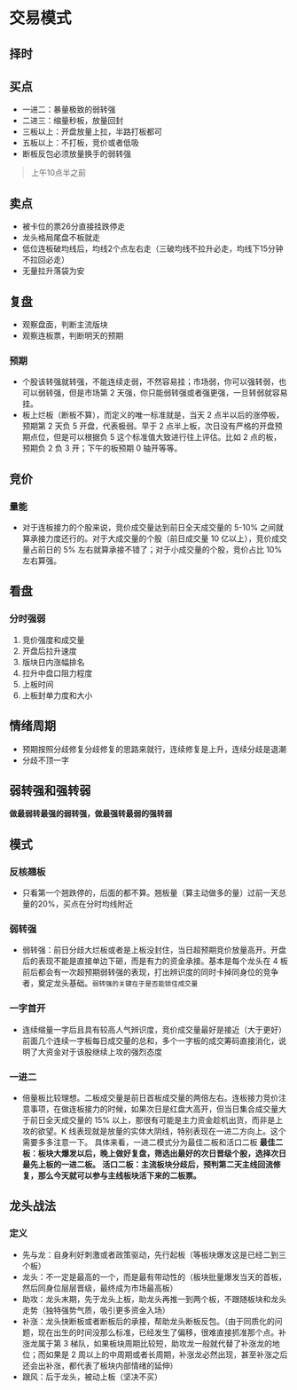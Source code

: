 # 交易模式

## 择时



## 买点

- 一进二：暴量极致的弱转强
- 二进三：缩量秒板，放量回封
- 三板以上：开盘放量上拉，半路打板都可
- 五板以上：不打板，竞价或者低吸
- 断板反包必须放量换手的弱转强

> 上午10点半之前

## 卖点

- 被卡位的票26分直接挂跌停走
- 龙头格局尾盘不板就走
- 低位连板破均线后，均线2个点左右走（三破均线不拉升必走，均线下15分钟不拉回必走）
- 无量拉升落袋为安

## 复盘

- 观察盘面，判断主流版块
- 观察连板票，判断明天的预期

### 预期

- 个股该转强就转强，不能连续走弱，不然容易挂；市场弱，你可以强转弱，也可以弱转强，但是市场第 2 天强，你只能弱转强或者强更强，一旦转弱就容易挂。
- 板上烂板（断板不算），而定义的唯一标准就是，当天 2 点半以后的涨停板，预期第 2 天负 5 开盘，代表极弱。早于 2 点半上板，次日没有严格的开盘预期点位，但是可以根据负 5 这个标准值大致进行往上评估。比如 2 点的板，预期负 2 负 3 开；下午的板预期 0 轴开等等。

## 竞价

### 量能

- 对于连板接力的个股来说，竞价成交量达到前日全天成交量的 5-10% 之间就算承接力度还行的。对于大成交量的个股（前日成交量 10 亿以上），竞价成交量占前日的 5% 左右就算承接不错了；对于小成交量的个股，竞价占比 10% 左右算强。

## 看盘

### 分时强弱

1. 竞价强度和成交量
2. 开盘后拉升速度
3. 版块日内涨幅排名
4. 拉升中盘口阻力程度
5. 上板时间
6. 上板封单力度和大小

## 情绪周期

- 预期按照分歧修复分歧修复的思路来就行，连续修复是上升，连续分歧是退潮
- 分歧不顶一字

## 弱转强和强转弱

**做最弱转最强的弱转强，做最强转最弱的强转弱**

## 模式

### 反核翘板

- 只看第一个翘跌停的，后面的都不算。翘板量（算主动做多的量）过前一天总量的20%，买点在分时均线附近

### 弱转强

- 弱转强：前日分歧大烂板或者是上板没封住，当日超预期竞价放量高开。开盘后的表现不能是直接单边下砸，而是有力的资金承接。基本是每个龙头在 4 板前后都会有一次超预期弱转强的表现，打出辨识度的同时卡掉同身位的竞争者，奠定龙头基础。`弱转强的关键在于是否能锁住成交量`

### 一字首开

- 连续缩量一字后且具有较高人气辨识度，竞价成交量最好是接近（大于更好）前面几个连续一字板每日成交量的总和，多个一字板的成交筹码直接消化，说明了大资金对于该股继续上攻的强烈态度

###  一进二

- 倍量板比较理想。二板成交量是前日首板成交量的两倍左右。连板接力竞价注意事项，在做连板接力的时候，如果次日是红盘大高开，但当日集合成交量大于前日全天成交量的 15% 以上，那很有可能是主力资金趁机出货，而非是上攻的欲望。K 线表现就是放量的实体大阴线，特别表现在一进二方向上。这个需要多多注意一下。
  具体来看，一进二模式分为最佳二板和活口二板
  **最佳二板：板块大爆发以后，晚上做好复盘，筛选出最好的次日晋级个股，选择次日最先上板的一进二板。**
  **活口二板：主流板块分歧后，预判第二天主线回流修复，那么今天就可以参与主线板块活下来的二板票。**



## 龙头战法

### 定义

- 先与龙：自身利好刺激或者政策驱动，先行起板（等板块爆发这是已经二到三个板）
- 龙头：不一定是最高的一个，而是最有带动性的（板块批量爆发当天的首板，然后同身位层层晋级，最终成为市场最高板）
- 助攻：龙头末期，先于龙头上板，助龙头再推一到两个板，不跟随板块和龙头走势（独特强势气质，吸引更多资金入场）
- 补涨：龙头快断板或者断板后的承接，帮助龙头断板反包。（由于同质化的问题，现在出生的时间没那么标准，已经发生了偏移，很难直接抓准那个点。补涨龙属于第 3 梯队，如果板块周期比较短，助攻龙一般就代替了补涨龙的地位；而如果是 2 周以上的中周期或者长周期，补涨龙必然出现，甚至补涨之后还会出补涨，都代表了板块内部情绪的延伸）
- 跟风：后于龙头，被动上板（坚决不买）

